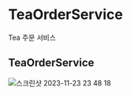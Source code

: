 # TeaOrderService
 Tea 주문 서비스
 
## TeaOrderService
![스크린샷 2023-11-23 23 48 18](https://github.com/seojeonghyeon/TeaOrderService/assets/24422677/1f3c8cd9-2463-4944-ae74-68e15b161070)

 
